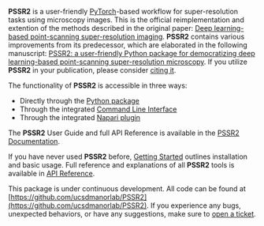 
**PSSR2** is a user-friendly [PyTorch](https://pytorch.org)-based workflow for super-resolution tasks using microscopy images.
This is the official reimplementation and extention of the methods described in the original paper: [Deep learning-based point-scanning super-resolution imaging](https://www.nature.com/articles/s41592-021-01080-z).
**PSSR2** contains various improvements from its predecessor, which are elaborated in the following manuscript:
[PSSR2: a user-friendly Python package for democratizing deep learning-based point-scanning super-resolution microscopy](https://bmcmethods.biomedcentral.com/articles/10.1186/s44330-024-00020-5).
If you utilize **PSSR2** in your publication, please consider [citing it](https://bmcmethods.biomedcentral.com/articles/10.1186/s44330-024-00020-5#citeas).

The functionality of **PSSR2** is accessible in three ways:

- Directly through the [Python package](https://pypi.org/project/pssr)
- Through the integrated [Command Line Interface](https://ucsdmanorlab.github.io/PSSR2/reference/CLI.html)
- Through the integrated [Napari plugin](https://ucsdmanorlab.github.io/PSSR2/guide/napari.html)

The **PSSR2** User Guide and full API Reference is available in the [PSSR2 Documentation](https://ucsdmanorlab.github.io/PSSR2).

If you have never used **PSSR2** before, [Getting Started](https://ucsdmanorlab.github.io/PSSR2/guide/start.html) outlines installation and basic usage.
Full reference and explanations of all **PSSR2** tools is available in [API Reference](https://ucsdmanorlab.github.io/PSSR2/reference/api.html).

This package is under continuous development. All code can be found at [https://github.com/ucsdmanorlab/PSSR2](https://github.com/ucsdmanorlab/PSSR2).
If you experience any bugs, unexpected behaviors, or have any suggestions, make sure to [open a ticket](https://github.com/ucsdmanorlab/PSSR2/issues).

